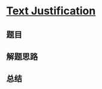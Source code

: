 # [Text Justification](https://leetcode.com/problems/text-justification/)

## 题目


## 解题思路


## 总结


